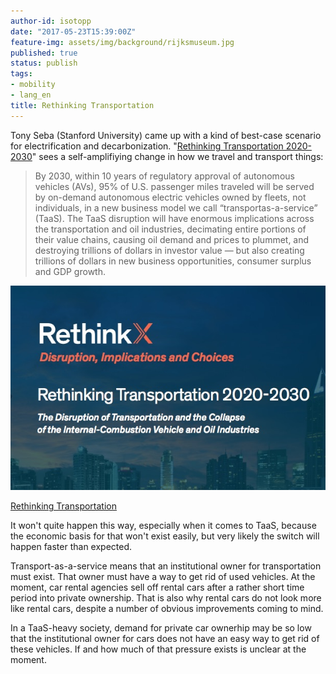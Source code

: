 ```yaml
---
author-id: isotopp
date: "2017-05-23T15:39:00Z"
feature-img: assets/img/background/rijksmuseum.jpg
published: true
status: publish
tags:
- mobility
- lang_en
title: Rethinking Transportation
---
```

Tony Seba (Stanford University) came up with a kind of best-case scenario
for electrification and decarbonization. 
"[Rethinking Transportation 2020-2030](http://www.ourenergypolicy.org/rethinking-transportation-2020-2030-the-disruption-of-transportation-and-the-collapse-of-the-internal-combustion-vehicle-and-oil-industries/)"
sees a self-amplifiying change in how we travel and transport things:

> By 2030, within 10 years of regulatory approval of autonomous vehicles
> (AVs), 95% of U.S. passenger miles traveled will be served by on-demand
> autonomous electric vehicles owned by fleets, not individuals, in a new
> business model we call “transportas-a-service” (TaaS). The TaaS disruption
> will have enormous implications across the transportation and oil
> industries, decimating entire portions of their value chains, causing oil
> demand and prices to plummet, and destroying trillions of dollars in
> investor value — but also creating trillions of dollars in new business
> opportunities, consumer surplus and GDP growth.

[![](/uploads/2017/05/rethinkx.jpg)](http://www.ourenergypolicy.org/rethinking-transportation-2020-2030-the-disruption-of-transportation-and-the-collapse-of-the-internal-combustion-vehicle-and-oil-industries/)

[Rethinking Transportation](http://www.ourenergypolicy.org/rethinking-transportation-2020-2030-the-disruption-of-transportation-and-the-collapse-of-the-internal-combustion-vehicle-and-oil-industries/)

It won't quite happen this way, especially when it comes to TaaS, because
the economic basis for that won't exist easily, but very likely the switch
will happen faster than expected. 

Transport-as-a-service means that an institutional owner for transportation
must exist. That owner must have a way to get rid of used vehicles. At the
moment, car rental agencies sell off rental cars after a rather short time
period into private ownership. That is also why rental cars do not look more
like rental cars, despite a number of obvious improvements coming to mind.

In a TaaS-heavy society, demand for private car ownerhip may be so low that
the institutional owner for cars does not have an easy way to get rid of
these vehicles. If and how much of that pressure exists is unclear at the
moment.
